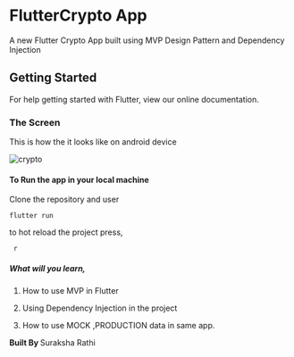 # FlutterCrypto App

A new Flutter Crypto App built using MVP Design Pattern and Dependency Injection

## Getting Started

For help getting started with Flutter, view our online documentation.

### The Screen

This is how the it looks like on android device 

![crypto](https://user-images.githubusercontent.com/46894876/54345754-b09b7800-4669-11e9-8311-5c6d085cde9b.png)

























####  To Run the app in your local machine

Clone the repository and user

    flutter run
  
  to hot reload the project press,
  
     r 
  
  ##### What will you learn,
  
  1) How to use MVP in Flutter

   2) Using Dependency Injection in the project

   3) How to use MOCK ,PRODUCTION data in same app.
   
<b> Built By </b>
 Suraksha Rathi 
